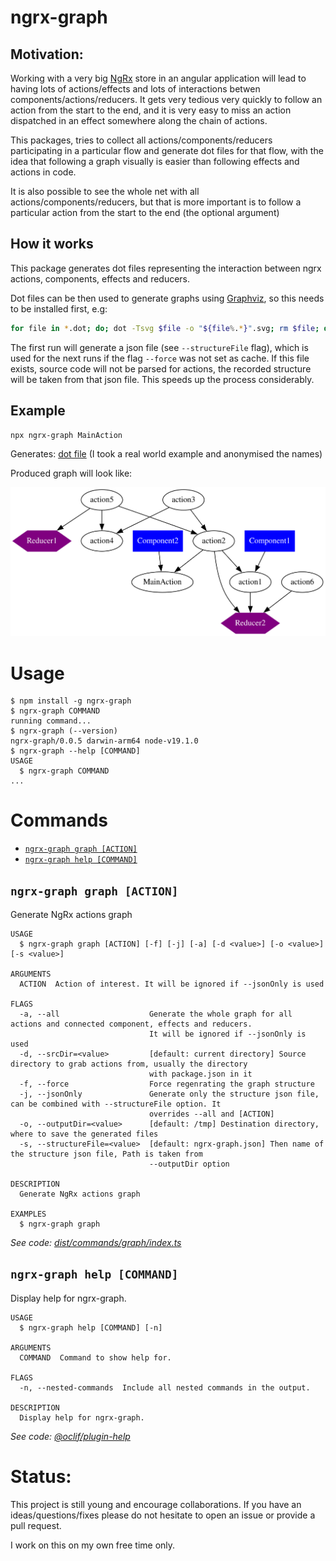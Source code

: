 # ngrx-graph

## Motivation:

Working with a very big [NgRx](https://ngrx.io/) store in an angular application will lead to having lots of actions/effects and lots of interactions betwen components/actions/reducers. It gets very tedious very quickly to follow an action from the start to the end, and it is very easy to miss an action dispatched in an effect somewhere along the chain of actions.

This packages, tries to collect all actions/components/reducers participating in a particular flow and generate dot files for that flow, with the idea that following a graph visually is easier than following effects and actions in code.

It is also possible to see the whole net with all actions/components/reducers, but that is more important is to follow a particular action from the start to the end (the optional argument)

## How it works

This package generates dot files representing the interaction between ngrx actions, components, effects and reducers.

Dot files can be then used to generate graphs using [Graphviz](https://www.graphviz.org/), so this needs to be installed first, e.g:

```bash
for file in *.dot; do; dot -Tsvg $file -o "${file%.*}".svg; rm $file; done
```

The first run will generate a json file (see `--structureFile` flag), which is used for the next runs if the flag `--force` was not set as cache.
If this file exists, source code will not be parsed for actions, the recorded structure will be taken from that json file. This speeds up the process considerably.

## Example

```bash
npx ngrx-graph MainAction
```

Generates: [dot file](.//docs/example.dot) (I took a real world example and anonymised the names)

Produced graph will look like:

![example generated graph](./docs/example.svg)

# Usage

  <!-- usage -->

```sh-session
$ npm install -g ngrx-graph
$ ngrx-graph COMMAND
running command...
$ ngrx-graph (--version)
ngrx-graph/0.0.5 darwin-arm64 node-v19.1.0
$ ngrx-graph --help [COMMAND]
USAGE
  $ ngrx-graph COMMAND
...
```

<!-- usagestop -->

# Commands

  <!-- commands -->

- [`ngrx-graph graph [ACTION]`](#ngrx-graph-graph-action)
- [`ngrx-graph help [COMMAND]`](#ngrx-graph-help-command)

## `ngrx-graph graph [ACTION]`

Generate NgRx actions graph

```
USAGE
  $ ngrx-graph graph [ACTION] [-f] [-j] [-a] [-d <value>] [-o <value>] [-s <value>]

ARGUMENTS
  ACTION  Action of interest. It will be ignored if --jsonOnly is used

FLAGS
  -a, --all                    Generate the whole graph for all actions and connected component, effects and reducers.
                               It will be ignored if --jsonOnly is used
  -d, --srcDir=<value>         [default: current directory] Source directory to grab actions from, usually the directory
                               with package.json in it
  -f, --force                  Force regenrating the graph structure
  -j, --jsonOnly               Generate only the structure json file, can be combined with --structureFile option. It
                               overrides --all and [ACTION]
  -o, --outputDir=<value>      [default: /tmp] Destination directory, where to save the generated files
  -s, --structureFile=<value>  [default: ngrx-graph.json] Then name of the structure json file, Path is taken from
                               --outputDir option

DESCRIPTION
  Generate NgRx actions graph

EXAMPLES
  $ ngrx-graph graph
```

_See code: [dist/commands/graph/index.ts](https://github.com/ammarnajjar/ngrx-graph/blob/v0.0.5/dist/commands/graph/index.ts)_

## `ngrx-graph help [COMMAND]`

Display help for ngrx-graph.

```
USAGE
  $ ngrx-graph help [COMMAND] [-n]

ARGUMENTS
  COMMAND  Command to show help for.

FLAGS
  -n, --nested-commands  Include all nested commands in the output.

DESCRIPTION
  Display help for ngrx-graph.
```

_See code: [@oclif/plugin-help](https://github.com/oclif/plugin-help/blob/v5.1.19/src/commands/help.ts)_

<!-- commandsstop -->

# Status:

This project is still young and encourage collaborations. If you have an ideas/questions/fixes please do not hesitate to open an issue or provide a pull request.

I work on this on my own free time only.
